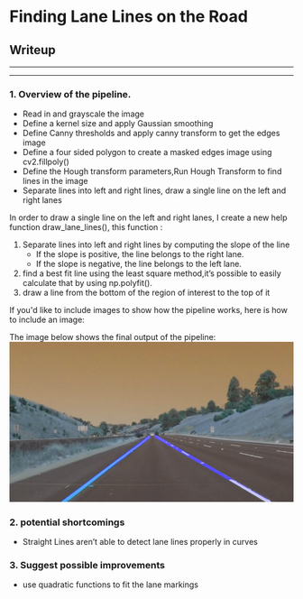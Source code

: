 # **Finding Lane Lines on the Road**

## Writeup

---

[//]: # (Image References)

[image1]: ./test_images_output/whiteCarLaneSwitch.jpg

---


### 1. Overview of the pipeline.

* Read in and grayscale the image
* Define a kernel size and apply Gaussian smoothing
* Define Canny thresholds and apply canny transform to get the edges image
* Define a four sided polygon to create a masked edges image using cv2.fillpoly()
* Define the Hough transform parameters,Run Hough Transform to find lines in the image
* Separate lines into left and right lines, draw a single line on the left and right lanes

In order to draw a single line on the left and right lanes, I create a new help function draw_lane_lines(), this function :
1. Separate lines into left and right lines by computing the slope of the line
    * If the slope is positive, the line belongs to the right lane.
    * If the slope is negative, the line belongs to the left lane.
2. find a best fit line using the least square method,it’s possible to easily calculate that by using np.polyfit().
3. draw a line from the bottom of the region of interest to the top of it

If you'd like to include images to show how the pipeline works, here is how to include an image:

The image below shows the final output of the pipeline:
![alt text][image1]


### 2. potential shortcomings


* Straight Lines aren’t able to detect lane lines properly in curves


### 3. Suggest possible improvements

* use quadratic functions to fit the lane markings

